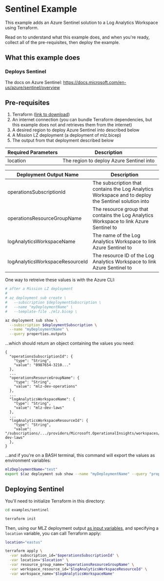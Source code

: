 # Sentinel Example

This example adds an Azure Sentinel solution to a Log Analytics Workspace using Terraform.

Read on to understand what this example does, and when you're ready, collect all of the pre-requisites, then deploy the example.

## What this example does

### Deploys Sentinel

The docs on Azure Sentinel: https://docs.microsoft.com/en-us/azure/sentinel/overview

## Pre-requisites

1. Terraform ([link to download](https://www.terraform.io/downloads.html))
1. An internet connection (you can bundle Terraform dependencies, but this example does not and retrieves them from the internet)
1. A desired region to deploy Azure Sentinel into described below
1. A Mission LZ deployment (a deployment of mlz.bicep)
1. The output from that deployment described below

Required Parameters | Description
------------------- | -----------
location | The region to deploy Azure Sentinel into

Deployment Output Name | Description
-----------------------| -----------
operationsSubscriptionId | The subscription that contains the Log Analytics Workspace and to deploy the Sentinel solution into
operationsResourceGroupName | The resource group that contains the Log Analytics Workspace to link Azure Sentinel to
logAnalyticsWorkspaceName | The name of the Log Analytics Workspace to link Azure Sentinel to
logAnalyticsWorkspaceResourceId | The resource ID of the Log Analytics Workspace to link Azure Sentinel to

One way to retreive these values is with the Azure CLI:

```bash
# after a Mission LZ deployment
#
# az deployment sub create \
#   --subscription $deploymentSubscription \
#   --name "myDeploymentName" \
#   --template-file ./mlz.bicep \

az deployment sub show \
  --subscription $deploymentSubscription \
  --name "myDeploymentName" \
  --query properties.outputs
```

...which should return an object containing the values you need:

```plaintext
{
  "operationsSubscriptionId": {
    "type": "String",
    "value": "0987654-3210..."
  },
  ...
  "operationsResourceGroupName": {
    "type": "String",
    "value": "mlz-dev-operations"
  },
  ...
  "logAnalyticsWorkspaceName": {
    "type": "String",
    "value": "mlz-dev-laws"
  },
  ...
  "logAnalyticsWorkspaceResourceId": {
    "type": "String",
    "value": "/subscriptions/.../providers/Microsoft.OperationalInsights/workspaces/mlz-dev-laws"
  },
}
```

...and if you're on a BASH terminal, this command will export the values as environment variables:

```bash
mlzDeploymentName="test"
export $(az deployment sub show --name "myDeploymentName" --query "properties.outputs.{ args: [ join('', ['operationsSubscriptionId=', operationsSubscriptionId.value]), join('', ['operationsResourceGroupName=', operationsResourceGroupName.value]), join('', ['logAnalyticsWorkspaceName=', logAnalyticsWorkspaceName.value]), join('', ['logAnalyticsWorkspaceResourceId=', logAnalyticsWorkspaceResourceId.value]) ] }.args" --output tsv | xargs)
```

## Deploying Sentinel

You'll need to initialize Terraform in this directory:

```bash
cd examples/sentinel

terraform init
```

Then, using our MLZ deployment output [as input variables](https://www.terraform.io/docs/language/values/variables.html), and specifying a `location` variable, you can call Terraform apply:

```bash
location="eastus"

terraform apply \
  -var subscription_id="$operationsSubscriptionId" \
  -var location="$location" \
  -var resource_group_name="$operationsResourceGroupName" \
  -var workspace_resource_id="$logAnalyticsWorkspaceResourceId" \
  -var workspace_name="$logAnalyticsWorkspaceName"
````
